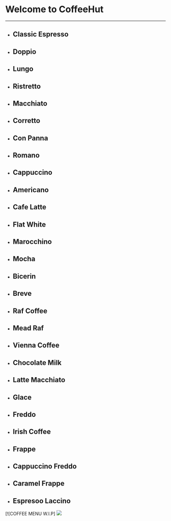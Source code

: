 # Welcome to CoffeeHut #
--------------------------------------------------------------
   *  ## Classic Espresso ##
   *  ## Doppio ##
   *  ## Lungo ##
   *  ## Ristretto ##
   *  ## Macchiato ##
   *  ## Corretto ##
   *  ## Con Panna ##
   *  ## Romano ##
   *  ## Cappuccino ##
   *  ## Americano ##
   *  ## Cafe Latte ##
   *  ## Flat White ##
   *  ## Marocchino ##
   *  ## Mocha ##
   *  ## Bicerin ##
   *  ## Breve ##
   *  ## Raf Coffee ##
   *  ## Mead Raf ##
   *  ## Vienna Coffee ##
   *  ## Chocolate Milk ##
   *  ## Latte Macchiato ##
   *  ## Glace ##
   *  ## Freddo ##
   *  ## Irish Coffee ##
   *  ## Frappe ##
   *  ## Cappuccino Freddo ##
   *  ## Caramel Frappe ##
   *  ## Espresoo Laccino ##

   [![COFFEE MENU W.I.P]
   <img src="https://www.luckybelly.com/wp-content/uploads 2020/08/different-coffee-drinks-768x768.jpg">
